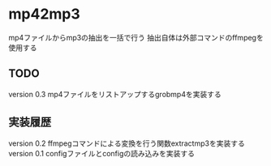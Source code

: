 # mp42mp3
mp4ファイルからmp3の抽出を一括で行う
抽出自体は外部コマンドのffmpegを使用する

## TODO

version 0.3 mp4ファイルをリストアップするgrobmp4を実装する

## 実装履歴

version 0.2 ffmpegコマンドによる変換を行う関数extractmp3を実装する
version 0.1 configファイルとconfigの読み込みを実装する